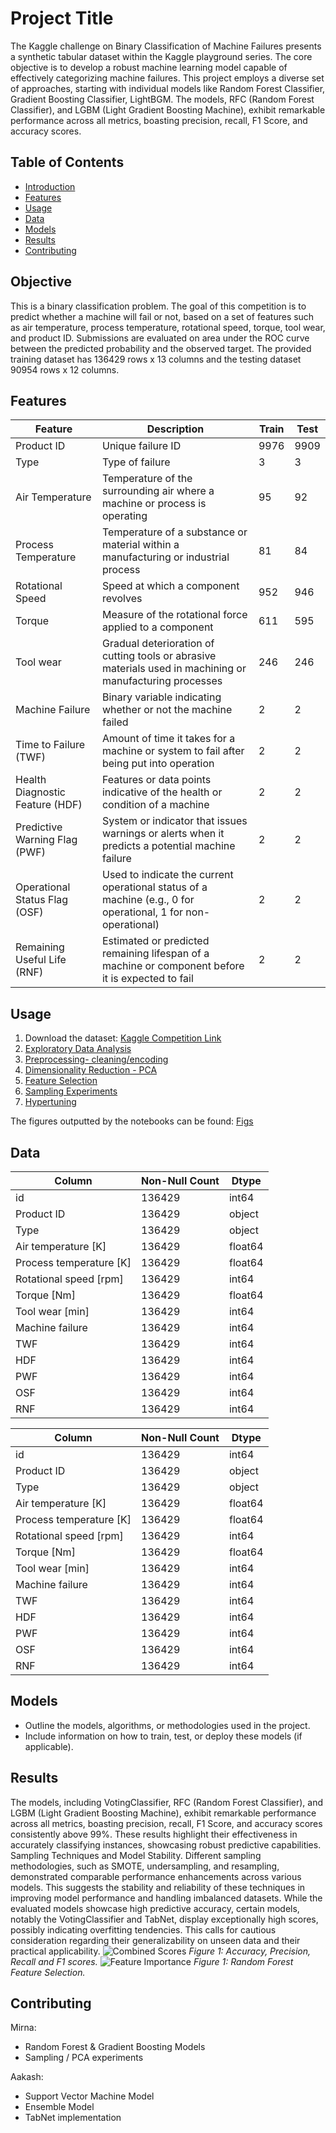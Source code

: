 # Project Title

The Kaggle challenge on Binary Classification of Machine Failures presents a synthetic tabular
dataset within the Kaggle playground series. The core objective is to develop a robust machine
learning model capable of effectively categorizing machine failures. This project employs a diverse
set of approaches, starting with individual models like Random Forest Classifier, Gradient
Boosting Classifier, LightBGM. The models, RFC (Random Forest Classifier), and LGBM
(Light Gradient Boosting Machine), exhibit remarkable performance across all metrics, boasting
precision, recall, F1 Score, and accuracy scores.

## Table of Contents
- [Introduction](#introduction)
- [Features](#features)
- [Usage](#usage)
- [Data](#data)
- [Models](#models)
- [Results](#results)
- [Contributing](#contributing)

## Objective
This is a binary classification problem. The goal of this competition is to predict whether a machine
will fail or not, based on a set of features such as air temperature, process temperature, rotational
speed, torque, tool wear, and product ID. Submissions are evaluated on area under the ROC curve
between the predicted probability and the observed target. The provided training dataset has
136429 rows x 13 columns and the testing dataset 90954 rows x 12 columns.

## Features
| Feature                   | Description                                                                                                      | Train | Test |
|---------------------------|------------------------------------------------------------------------------------------------------------------|-------|------|
| Product ID                | Unique failure ID                                                                                                | 9976  | 9909 |
| Type                      | Type of failure                                                                                                  | 3     | 3    |
| Air Temperature           | Temperature of the surrounding air where a machine or process is operating                                       | 95    | 92   |
| Process Temperature       | Temperature of a substance or material within a manufacturing or industrial process                               | 81    | 84   |
| Rotational Speed          | Speed at which a component revolves                                                                              | 952   | 946  |
| Torque                    | Measure of the rotational force applied to a component                                                            | 611   | 595  |
| Tool wear                 | Gradual deterioration of cutting tools or abrasive materials used in machining or manufacturing processes       | 246   | 246  |
| Machine Failure           | Binary variable indicating whether or not the machine failed                                                      | 2     | 2    |
| Time to Failure (TWF)     | Amount of time it takes for a machine or system to fail after being put into operation                            | 2     | 2    |
| Health Diagnostic Feature (HDF) | Features or data points indicative of the health or condition of a machine                                | 2     | 2    |
| Predictive Warning Flag (PWF)   | System or indicator that issues warnings or alerts when it predicts a potential machine failure           | 2     | 2    |
| Operational Status Flag (OSF)  | Used to indicate the current operational status of a machine (e.g., 0 for operational, 1 for non-operational) | 2     | 2    |
| Remaining Useful Life (RNF)    | Estimated or predicted remaining lifespan of a machine or component before it is expected to fail         | 2     | 2    |


## Usage
1. Download the dataset: [Kaggle Competition Link](https://www.kaggle.com/competitions/playground-series-s3e17/discussion)
2. [Exploratory Data Analysis](src/EDA.ipynb)
3. [Preprocessing- cleaning/encoding](src/Preprocessing.ipynb)
4. [Dimensionality Reduction - PCA](src/PCA.ipynb)
5. [Feature Selection](src/FinalPresentation.ipynb)
6. [Sampling Experiments](src/Sampling-Modeling.ipynb)
7. [Hypertuning](src/Hyper-Modeling.ipynb)

The figures outputted by the notebooks can be found: [Figs](https://github.com/MElizondo1121/AdvML-Project/tree/main/figs)

## Data


| Column                   | Non-Null Count | Dtype   |
|--------------------------|----------------|---------|
| id                       | 136429         | int64   |
| Product ID               | 136429         | object  |
| Type                     | 136429         | object  |
| Air temperature [K]      | 136429         | float64 |
| Process temperature [K]  | 136429         | float64 |
| Rotational speed [rpm]   | 136429         | int64   |
| Torque [Nm]              | 136429         | float64 |
| Tool wear [min]          | 136429         | int64   |
| Machine failure          | 136429         | int64   |
| TWF                      | 136429         | int64   |
| HDF                      | 136429         | int64   |
| PWF                      | 136429         | int64   |
| OSF                      | 136429         | int64   |
| RNF                      | 136429         | int64   |


| Column                   | Non-Null Count | Dtype   |
|--------------------------|----------------|---------|
| id                       | 136429         | int64   |
| Product ID               | 136429         | object  |
| Type                     | 136429         | object  |
| Air temperature [K]      | 136429         | float64 |
| Process temperature [K]  | 136429         | float64 |
| Rotational speed [rpm]   | 136429         | int64   |
| Torque [Nm]              | 136429         | float64 |
| Tool wear [min]          | 136429         | int64   |
| Machine failure          | 136429         | int64   |
| TWF                      | 136429         | int64   |
| HDF                      | 136429         | int64   |
| PWF                      | 136429         | int64   |
| OSF                      | 136429         | int64   |
| RNF                      | 136429         | int64   |


## Models
- Outline the models, algorithms, or methodologies used in the project.
- Include information on how to train, test, or deploy these models (if applicable).

## Results
The models, including VotingClassifier, RFC (Random Forest Classifier), and LGBM (Light Gradient Boosting Machine), exhibit remarkable performance across all metrics, boasting precision, recall, F1 Score, and accuracy scores consistently above 99\%. These results highlight their effectiveness in accurately classifying instances, showcasing robust predictive capabilities.
Sampling Techniques and Model Stability. Different sampling methodologies, such as SMOTE, undersampling, and resampling, demonstrated comparable performance enhancements across various models. This suggests the stability and reliability of these techniques in improving model performance and handling imbalanced datasets.
While the evaluated models showcase high predictive accuracy, certain models, notably the VotingClassifier and TabNet, display exceptionally high scores, possibly indicating overfitting tendencies. This calls for cautious consideration regarding their generalizability on unseen data and their practical applicability.
![Combined Scores](figs/scoreComparisons.png)
*Figure 1: Accuracy, Precision, Recall and F1 scores.*
![Feature Importance](figs/categorical_feature_importance.png)
*Figure 1: Random Forest Feature Selection.*

## Contributing
Mirna:
- Random Forest & Gradient Boosting Models
- Sampling / PCA experiments

Aakash:
- Support Vector Machine Model
- Ensemble Model
- TabNet implementation
